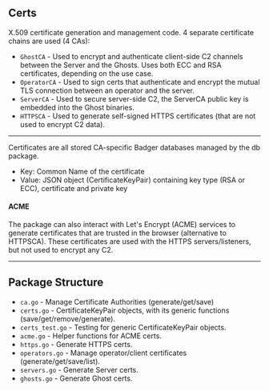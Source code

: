 ## Certs

X.509 certificate generation and management code. 
4 separate certificate chains are used (4 CAs):

* `GhostCA`     - Used to encrypt and authenticate client-side C2 channels between the Server and the Ghosts.
                  Uses both ECC and RSA certificates, depending on the use case.
* `OperatorCA`  - Used to sign certs that authenticate and encrypt the mutual TLS connection between an operator and the server.
* `ServerCA`    - Used to secure server-side C2, the ServerCA public key is embedded into the Ghost binaries.
* `HTTPSCA`     - Used to generate self-signed HTTPS certificates (that are not used to encrypt C2 data).

----
Certificates are all stored CA-specific Badger databases managed by the db package.
* Key:      Common Name of the certificate
* Value:    JSON object (CertificateKeyPair) containing key type (RSA or ECC), certificate and private key


#### ACME

The package can also interact with Let's Encrypt (ACME) services to generate certificates that are trusted in the browser
(alternative to HTTPSCA). These certificates are used with the HTTPS servers/listeners, but not used to encrypt any C2.

----

## Package Structure 

* `ca.go`           - Manage Certificate Authorities (generate/get/save)
* `certs.go`        - CertificateKeyPair objects, with its generic functions (save/get/remove/generate).
* `certs_test.go`   - Testing for generic CertificateKeyPair objects.
* `acme.go`         - Helper functions for ACME certs.
* `https.go`        - Generate HTTPS certs.
* `operators.go`    - Manage operator/client certificates (generate/get/save/list).
* `servers.go`      - Generate Server certs.
* `ghosts.go`       - Generate Ghost certs. 
